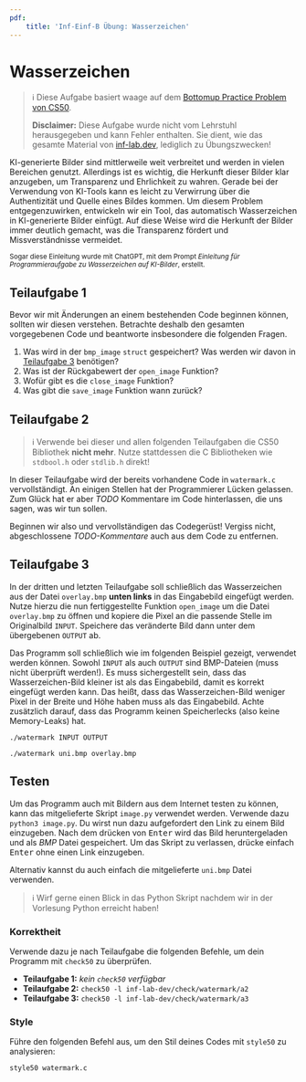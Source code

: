 ```yaml
---
pdf:
    title: 'Inf-Einf-B Übung: Wasserzeichen'
---
```


# Wasserzeichen

> ℹ️ Diese Aufgabe basiert waage auf dem [Bottomup Practice Problem von CS50](https://cs50.harvard.edu/x/2024/practice/bottomup/).
>
> **Disclaimer:** Diese Aufgabe wurde nicht vom Lehrstuhl herausgegeben und kann Fehler enthalten. Sie dient, wie das gesamte Material von [inf-lab.dev](https://inf-lab.dev), lediglich zu Übungszwecken!

KI-generierte Bilder sind mittlerweile weit verbreitet und werden in vielen Bereichen genutzt. Allerdings ist es wichtig, die Herkunft dieser Bilder klar anzugeben, um Transparenz und Ehrlichkeit zu wahren. Gerade bei der Verwendung von KI-Tools kann es leicht zu Verwirrung über die Authentizität und Quelle eines Bildes kommen.
Um diesem Problem entgegenzuwirken, entwickeln wir ein Tool, das automatisch Wasserzeichen in KI-generierte Bilder einfügt. Auf diese Weise wird die Herkunft der Bilder immer deutlich gemacht, was die Transparenz fördert und Missverständnisse vermeidet.

<small>Sogar diese Einleitung wurde mit ChatGPT, mit dem Prompt _Einleitung für Programmieraufgabe zu Wasserzeichen auf KI-Bilder_, erstellt.</small>

## Teilaufgabe 1

Bevor wir mit Änderungen an einem bestehenden Code beginnen können, sollten wir diesen verstehen.
Betrachte deshalb den gesamten vorgegebenen Code und beantworte insbesondere die folgenden Fragen.

1. Was wird in der `bmp_image` `struct` gespeichert? Was werden wir davon in [Teilaufgabe 3](#teilaufgabe-3) benötigen?
2. Was ist der Rückgabewert der `open_image` Funktion?
3. Wofür gibt es die `close_image` Funktion?
4. Was gibt die `save_image` Funktion wann zurück?

## Teilaufgabe 2

> ℹ️ Verwende bei dieser und allen folgenden Teilaufgaben die CS50 Bibliothek **nicht mehr**. Nutze stattdessen die C Bibliotheken wie `stdbool.h` oder `stdlib.h` direkt!

In dieser Teilaufgabe wird der bereits vorhandene Code in `watermark.c` vervollständigt. An einigen Stellen hat der Programmierer Lücken gelassen. Zum Glück hat er aber _TODO_ Kommentare im Code hinterlassen, die uns sagen, was wir tun sollen.

Beginnen wir also und vervollständigen das Codegerüst! Vergiss nicht, abgeschlossene _TODO-Kommentare_ auch aus dem Code zu entfernen.

## Teilaufgabe 3

In der dritten und letzten Teilaufgabe soll schließlich das Wasserzeichen aus der Datei `overlay.bmp` **unten links** in das Eingabebild eingefügt werden.
Nutze hierzu die nun fertiggestellte Funktion `open_image` um die Datei `overlay.bmp` zu öffnen und kopiere die Pixel an die passende Stelle im Originalbild `INPUT`. Speichere das veränderte Bild dann unter dem übergebenen `OUTPUT` ab.

Das Programm soll schließlich wie im folgenden Beispiel gezeigt, verwendet werden können. Sowohl `INPUT` als auch `OUTPUT` sind BMP-Dateien (muss nicht überprüft werden!).
Es muss sichergestellt sein, dass das Wasserzeichen-Bild kleiner ist als das Eingabebild, damit es korrekt eingefügt werden kann. Das heißt, dass das Wasserzeichen-Bild weniger Pixel in der Breite und Höhe haben muss als das Eingabebild.
Achte zusätzlich darauf, dass das Programm keinen Speicherlecks (also keine Memory-Leaks) hat.

```
./watermark INPUT OUTPUT
```

```
./watermark uni.bmp overlay.bmp
```

## Testen

Um das Programm auch mit Bildern aus dem Internet testen zu können, kann das mitgelieferte Skript `image.py` verwendet werden.
Verwende dazu `python3 image.py`. Du wirst nun dazu aufgefordert den Link zu einem Bild einzugeben. Nach dem drücken von <kbd>Enter</kbd> wird das Bild heruntergeladen und als _BMP_ Datei gespeichert.
Um das Skript zu verlassen, drücke einfach <kbd>Enter</kbd> ohne einen Link einzugeben.

Alternativ kannst du auch einfach die mitgelieferte `uni.bmp` Datei verwenden.

> ℹ️ Wirf gerne einen Blick in das Python Skript nachdem wir in der Vorlesung Python erreicht haben!

### Korrektheit

Verwende dazu je nach Teilaufgabe die folgenden Befehle, um dein Programm mit `check50` zu überprüfen.

-   **Teilaufgabe 1:** _kein `check50` verfügbar_
-   **Teilaufgabe 2:** `check50 -l inf-lab-dev/check/watermark/a2`
-   **Teilaufgabe 3:** `check50 -l inf-lab-dev/check/watermark/a3`

<div style="page-break-after: always"></div>

### Style

Führe den folgenden Befehl aus, um den Stil deines Codes mit `style50` zu analysieren:

```bash
style50 watermark.c
```

